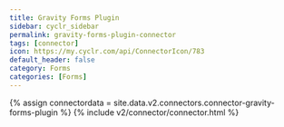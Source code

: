 ```yaml
---
title: Gravity Forms Plugin
sidebar: cyclr_sidebar
permalink: gravity-forms-plugin-connector
tags: [connector]
icon: https://my.cyclr.com/api/ConnectorIcon/783
default_header: false
category: Forms
categories: [Forms]
---
```

{% assign connectordata = site.data.v2.connectors.connector-gravity-forms-plugin %}
{% include v2/connector/connector.html %}	